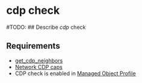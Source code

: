 # cdp check

#TODO: ## Describe *cdp* check

## Requirements

* [get_cdp_neighbors](../../../dev/scripts/get_cdp_neighbors)
* [Network CDP caps](../../../reference/caps/network/cdp.md)
* CDP check is enabled in [Managed Object Profile](../../../reference/concepts/managed-object-profile/index.md)
